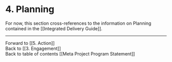 # 4. Planning
For now, this section cross-references to the information on Planning contained in the [[Integrated Delivery Guide]]. 

___

Forward to [[5. Action]]  
Back to [[3. Engagement]]   
Back to table of contents [[Meta Project Program Statement]]
